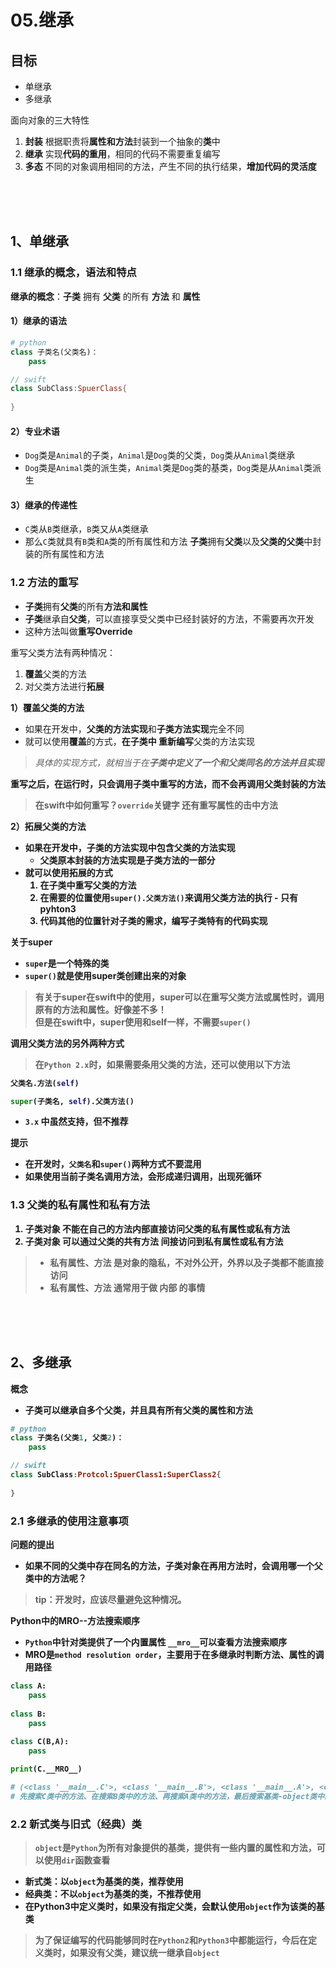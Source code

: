 # 05.继承

## 目标
- 单继承
- 多继承

面向对象的三大特性
1. **封装** 根据职责将**属性和方法**封装到一个抽象的**类**中
2. **继承** 实现**代码的重用**，相同的代码不需要重复编写
3. **多态** 不同的对象调用相同的方法，产生不同的执行结果，**增加代码的灵活度**


<br/>
<br/>
<br/>

## 1、单继承

### 1.1 继承的概念，语法和特点

**继承的概念**：**子类** 拥有 **父类** 的所有 **方法** 和 **属性**

#### 1）继承的语法
```python
# python
class 子类名(父类名)：
    pass
```
```swift
// swift
class SubClass:SpuerClass{
    
}
```

#### 2）专业术语
- `Dog`类是`Animal`的子类，`Animal`是`Dog`类的父类，`Dog`类从`Animal`类继承
- `Dog`类是`Animal`类的派生类，`Animal`类是`Dog`类的基类，`Dog`类是从`Animal`类派生

#### 3）继承的传递性
- `C`类从`B`类继承，`B`类又从`A`类继承
- 那么`C`类就具有`B`类和`A`类的所有属性和方法
**子类**拥有**父类**以及**父类的父类**中封装的所有属性和方法

### 1.2 方法的重写
- **子类**拥有**父类**的所有**方法和属性**
- **子类**继承自**父类**，可以直接享受父类中已经封装好的方法，不需要再次开发
- 这种方法叫做**重写Override**

重写父类方法有两种情况：
1. **覆盖**父类的方法
2. 对父类方法进行**拓展**

**1）覆盖父类的方法**
- 如果在开发中，**父类的方法实现**和**子类方法实现**完全不同
- 就可以使用**覆盖**的方式，**在子类中 重新编写**父类的方法实现

> *具体的实现方式，就相当于在<b>子类中**定义了一个和父类<b>同名的方法**并且实现*

重写之后，在运行时，只会调用子类中重写的方法，而不会再调用父类封装的方法
> 在swift中如何重写？`override`关键字 还有重写属性的击中方法

**2）拓展父类的方法**
- 如果在开发中，子类的方法实现中包含父类的方法实现
    - 父类原本封装的方法实现是子类方法的一部分
- 就可以使用**拓展**的方式
    1. 在子类中重写父类的方法
    2. 在需要的位置使用`super().父类方法()`来调用父类方法的执行 - 只有pyhton3
    3. 代码其他的位置针对子类的需求，编写**子类特有的代码实现**

**关于super**
- `super`是一个特殊的类
- `super()`就是使用super类创建出来的对象

> 有关于super在swift中的使用，super可以在重写父类方法或属性时，调用原有的方法和属性。好像差不多！<br> 但是在swift中，super使用和self一样，不需要`super()`

**调用父类方法的另外两种方式**
> 在`Python 2.x`时，如果需要条用父类的方法，还可以使用以下方法

```python
父类名.方法(self)
```

```python
super(子类名, self).父类方法()
```

- `3.x` 中虽然支持，但不推荐

提示
- 在开发时，`父类名`和`super()`两种方式不要混用
- 如果使用当前子类名调用方法，会形成递归调用，出现**死循环**

### 1.3 父类的私有属性和私有方法
1. 子类对象 不能在自己的方法内部直接访问父类的**私有属性或私有方法**
2. 子类对象 可以通过**父类**的**共有方法 间接**访问到**私有属性**或**私有方法**

> - **私有属性、方法** 是对象的隐私，不对外公开，外界以及子类都**不能直接访问**
> - **私有属性、方法** 通常用于做 **内部** 的事情

<br>
<br>
<br>

## 2、多继承
概念
- 子类可以继承自**多个父类**，并且具有**所有父类的属性和方法**
```python
# python
class 子类名(父类1, 父类2)：
    pass
```
```swift
// swift
class SubClass:Protcol:SpuerClass1:SuperClass2{
    
}
```
### 2.1 多继承的使用注意事项
问题的提出
- 如果不同的父类中存在**同名的方法**，子类对象在再用方法时，会调用哪一个父类中的方法呢？
> tip：开发时，应该尽量避免这种情况。

**Python中的MRO--方法搜索顺序**
- `Python`中针对类提供了一个**内置属性** `__mro__`可以查看方法搜索顺序
- MRO是`method resolution order`，主要用于在多继承时判断方法、属性的**调用路径**
```python
class A:
    pass
    
class B:
    pass
    
class C(B,A):
    pass

print(C.__MRO__)

# (<class '__main__.C'>, <class '__main__.B'>, <class '__main__.A'>, <class 'object'>)
# 先搜索C类中的方法、在搜索B类中的方法、再搜索A类中的方法，最后搜索基类-object类中的方法，都找不到的话就报错了

```
### 2.2 新式类与旧式（经典）类
> `object`是`Python`为所有对象提供的**基类**，提供有一些内置的属性和方法，可以使用`dir`函数查看

- **新式类**：以`object`为基类的类，推荐使用
- **经典类**：不以`object`为基类的类，不推荐使用
- 在Python3中定义类时，如果没有指定父类，会默认使用`object`作为该类的基类

> 为了保证编写的代码能够同时在`Python2`和`Python3`中都能运行，今后在定义类时，如果没有父类，建议统一继承自`object`